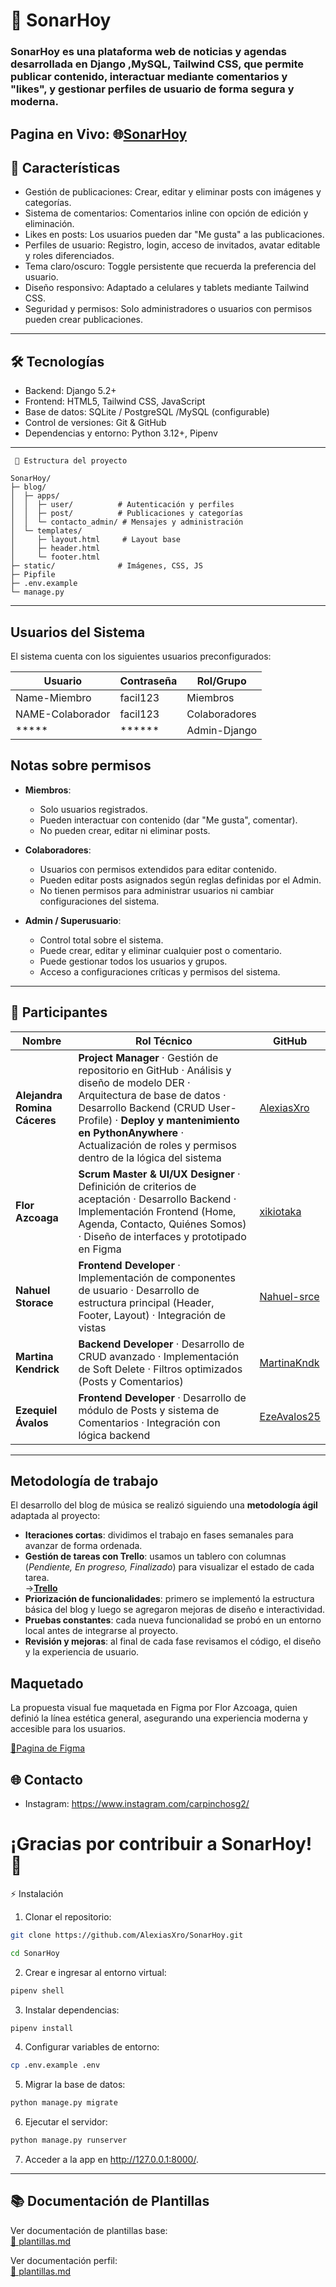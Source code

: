 # 🌟 SonarHoy

### SonarHoy es una plataforma web de noticias y agendas desarrollada en Django ,MySQL, Tailwind CSS, que permite publicar contenido, interactuar mediante comentarios y "likes", y gestionar perfiles de usuario de forma segura y moderna.

Pagina en Vivo: 🌐[SonarHoy](https://deidad2028.pythonanywhere.com/) 
---

## 🚀 Características

- Gestión de publicaciones: Crear, editar y eliminar posts con imágenes y categorías.
- Sistema de comentarios: Comentarios inline con opción de edición y eliminación.
- Likes en posts: Los usuarios pueden dar "Me gusta" a las publicaciones.
- Perfiles de usuario: Registro, login, acceso de invitados, avatar editable y roles diferenciados.
- Tema claro/oscuro: Toggle persistente que recuerda la preferencia del usuario.
- Diseño responsivo: Adaptado a celulares y tablets mediante Tailwind CSS.
- Seguridad y permisos: Solo administradores o usuarios con permisos pueden crear publicaciones.

---

## 🛠 Tecnologías

- Backend: Django 5.2+
- Frontend: HTML5, Tailwind CSS, JavaScript
- Base de datos: SQLite / PostgreSQL /MySQL (configurable)
- Control de versiones: Git & GitHub
- Dependencias y entorno: Python 3.12+, Pipenv

---

```
 📂 Estructura del proyecto

SonarHoy/
├─ blog/
│  ├─ apps/
│  │  ├─ user/          # Autenticación y perfiles
│  │  ├─ post/          # Publicaciones y categorías
│  │  └─ contacto_admin/ # Mensajes y administración
│  └─ templates/
│     ├─ layout.html     # Layout base
│     ├─ header.html
│     └─ footer.html
├─ static/              # Imágenes, CSS, JS
├─ Pipfile
├─ .env.example
└─ manage.py
```

---


##   Usuarios del Sistema

El sistema cuenta con los siguientes usuarios preconfigurados:

| Usuario                      | Contraseña  | Rol/Grupo      | 
|------------------------------|-------------|----------------|
| Name-Miembro                 | facil123    | Miembros       |
| NAME-Colaborador             | facil123    | Colaboradores  | 
| *****                        | ******      | Admin-Django   | 


## Notas sobre permisos

- **Miembros**:  
  - Solo usuarios registrados.  
  - Pueden interactuar con contenido (dar "Me gusta", comentar).  
  - No pueden crear, editar ni eliminar posts.  

- **Colaboradores**:  
  - Usuarios con permisos extendidos para editar contenido.  
  - Pueden editar posts asignados según reglas definidas por el Admin.  
  - No tienen permisos para administrar usuarios ni cambiar configuraciones del sistema.  

- **Admin / Superusuario**:  
  - Control total sobre el sistema.  
  - Puede crear, editar y eliminar cualquier post o comentario.  
  - Puede gestionar todos los usuarios y grupos.  
  - Acceso a configuraciones críticas y permisos del sistema.
---



## 👥 Participantes

| Nombre                       | Rol Técnico                                                                                                                                                                                                                                                                              | GitHub                                        |
| ---------------------------- | ---------------------------------------------------------------------------------------------------------------------------------------------------------------------------------------------------------------------------------------------------------------------------------------- | --------------------------------------------- |
| **Alejandra Romina Cáceres** | **Project Manager** · Gestión de repositorio en GitHub · Análisis y diseño de modelo DER · Arquitectura de base de datos · Desarrollo Backend (CRUD User-Profile) · **Deploy y mantenimiento en PythonAnywhere** · Actualización de roles y permisos dentro de la lógica del sistema | [AlexiasXro](https://github.com/AlexiasXro)   |
| **Flor Azcoaga**             | **Scrum Master & UI/UX Designer** · Definición de criterios de aceptación · Desarrollo Backend · Implementación Frontend (Home, Agenda, Contacto, Quiénes Somos) · Diseño de interfaces y prototipado en Figma                                                                           | [xikiotaka](https://github.com/xikiotaka)     |
| **Nahuel Storace**           | **Frontend Developer** · Implementación de componentes de usuario · Desarrollo de estructura principal (Header, Footer, Layout) · Integración de vistas                                                                                                                                  | [Nahuel-srce](https://github.com/Nahuel-srce) |
| **Martina Kendrick**         | **Backend Developer** · Desarrollo de CRUD avanzado · Implementación de Soft Delete · Filtros  optimizados (Posts y Comentarios)                                                                                                                                                | [MartinaKndk](https://github.com/MartinaKndk) |
| **Ezequiel Ávalos**          | **Frontend Developer** · Desarrollo de módulo de Posts y sistema de Comentarios · Integración con lógica backend                                                                                                                                                                         | [EzeAvalos25](https://github.com/EzeAvalos25) |

---

## Metodología de trabajo

El desarrollo del blog de música se realizó siguiendo una **metodología ágil** adaptada al proyecto:

- **Iteraciones cortas**: dividimos el trabajo en fases semanales para avanzar de forma ordenada.  
- **Gestión de tareas con Trello**: usamos un tablero con columnas (*Pendiente, En progreso, Finalizado*) para visualizar el estado de cada tarea.  
 ->**[Trello](https://trello.com/invite/b/68784f610c86a286acf0b565/ATTI88e8fbebd9a461d759dad1971afc152959885C1A/proyecto-final-sonar-hoy)**
- **Priorización de funcionalidades**: primero se implementó la estructura básica del blog y luego se agregaron mejoras de diseño e interactividad.  
- **Pruebas constantes**: cada nueva funcionalidad se probó en un entorno local antes de integrarse al proyecto.  
- **Revisión y mejoras**: al final de cada fase revisamos el código, el diseño y la experiencia de usuario.

##  Maquetado 
La propuesta visual fue maquetada en Figma por Flor Azcoaga, quien definió la línea estética general, asegurando una experiencia moderna y accesible para los usuarios.

[🎨Pagina de Figma](https://www.figma.com/design/5eipHrMoFZxgjadOZAjGky/Blog--Sonar-Hoy?node-id=0-1)  
   


## 🌐 Contacto

- Instagram: https://www.instagram.com/carpinchosg2/

# ¡Gracias por contribuir a SonarHoy! 🚀

⚡ Instalación

1. Clonar el repositorio:
```sh
git clone https://github.com/AlexiasXro/SonarHoy.git
```
```sh
cd SonarHoy
```
2. Crear e ingresar al entorno virtual:
```sh
pipenv shell
```
3. Instalar dependencias:
```sh
pipenv install
```
4. Configurar variables de entorno:
```sh
cp .env.example .env
```
5. Migrar la base de datos:
```sh
python manage.py migrate
```
6. Ejecutar el servidor:
```sh
python manage.py runserver
```
7. Acceder a la app en http://127.0.0.1:8000/.

---

## 📚 Documentación de Plantillas

Ver documentación de plantillas base:  
[📄 plantillas.md](/docs/plantillas.md)

Ver documentación perfil:  
[📄 plantillas.md](/docs/perfil_usuario.md)
